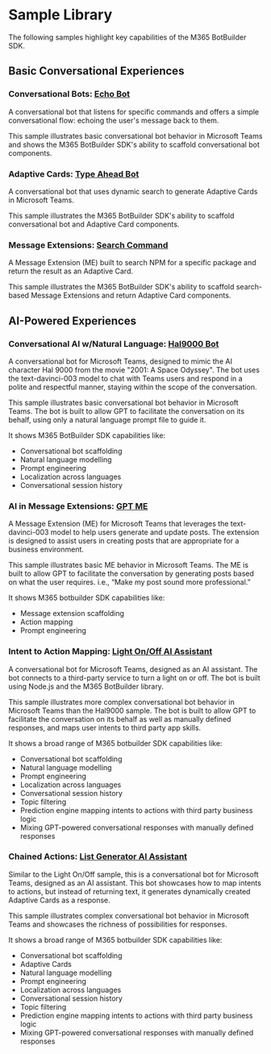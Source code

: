 # Sample Library

The following samples highlight key capabilities of the M365 BotBuilder SDK.

## Basic Conversational Experiences

### Conversational Bots: [Echo Bot](https://github.com/microsoft/botbuilder-m365/tree/main/js/samples/messaging/echoBot)

A conversational bot that listens for specific commands and offers a simple conversational flow: echoing the user's message back to them.

This sample illustrates basic conversational bot behavior in Microsoft Teams and shows the M365 BotBuilder SDK's ability to scaffold conversational bot components.

### Adaptive Cards: [Type Ahead Bot](https://github.com/microsoft/botbuilder-m365/tree/main/js/samples/adaptiveCards/typeAheadBot)

A conversational bot that uses dynamic search to generate Adaptive Cards in Microsoft Teams.

This sample illustrates the M365 BotBuilder SDK's ability to scaffold conversational bot and Adaptive Card components.

### Message Extensions: [Search Command](https://github.com/microsoft/botbuilder-m365/tree/main/js/samples/messageExtensions/searchCommand)

A Message Extension (ME) built to search NPM for a specific package and return the result as an Adaptive Card.

This sample illustrates the M365 BotBuilder SDK's ability to scaffold search-based Message Extensions and return Adaptive Card components.

## AI-Powered Experiences

### Conversational AI w/Natural Language: [Hal9000 Bot](https://github.com/microsoft/botbuilder-m365/tree/main/js/samples/ai/hal9000)

A conversational bot for Microsoft Teams, designed to mimic the AI character Hal 9000 from the movie "2001: A Space Odyssey". The bot uses the text-davinci-003 model to chat with Teams users and respond in a polite and respectful manner, staying within the scope of the conversation.

This sample illustrates basic conversational bot behavior in Microsoft Teams. The bot is built to allow GPT to facilitate the conversation on its behalf, using only a natural language prompt file to guide it.

It shows M365 BotBuilder SDK capabilities like:

-   Conversational bot scaffolding
-   Natural language modelling
-   Prompt engineering
-   Localization across languages
-   Conversational session history

### AI in Message Extensions: [GPT ME](https://github.com/microsoft/botbuilder-m365/tree/main/js/samples/ai/gptME)

A Message Extension (ME) for Microsoft Teams that leverages the text-davinci-003 model to help users generate and update posts. The extension is designed to assist users in creating posts that are appropriate for a business environment.

This sample illustrates basic ME behavior in Microsoft Teams. The ME is built to allow GPT to facilitate the conversation by generating posts based on what the user requires. i.e., “Make my post sound more professional.”

It shows M365 botbuilder SDK capabilities like:

-   Message extension scaffolding
-   Action mapping
-   Prompt engineering

### Intent to Action Mapping: [Light On/Off AI Assistant](https://github.com/microsoft/botbuilder-m365/tree/main/js/samples/ai/lightBot)

A conversational bot for Microsoft Teams, designed as an AI assistant. The bot connects to a third-party service to turn a light on or off. The bot is built using Node.js and the M365 BotBuilder library.

This sample illustrates more complex conversational bot behavior in Microsoft Teams than the Hal9000 sample. The bot is built to allow GPT to facilitate the conversation on its behalf as well as manually defined responses, and maps user intents to third party app skills.

It shows a broad range of M365 botbuilder SDK capabilities like:

-   Conversational bot scaffolding
-   Natural language modelling
-   Prompt engineering
-   Localization across languages
-   Conversational session history
-   Topic filtering
-   Prediction engine mapping intents to actions with third party business logic
-   Mixing GPT-powered conversational responses with manually defined responses

### Chained Actions: [List Generator AI Assistant](https://github.com/microsoft/botbuilder-m365/tree/main/js/samples/ai/listBot)

Similar to the Light On/Off sample, this is a conversational bot for Microsoft Teams, designed as an AI assistant. This bot showcases how to map intents to actions, but instead of returning text, it generates dynamically created Adaptive Cards as a response.

This sample illustrates complex conversational bot behavior in Microsoft Teams and showcases the richness of possibilities for responses.

It shows a broad range of M365 botbuilder SDK capabilities like:

-   Conversational bot scaffolding
-   Adaptive Cards
-   Natural language modelling
-   Prompt engineering
-   Localization across languages
-   Conversational session history
-   Topic filtering
-   Prediction engine mapping intents to actions with third party business logic
-   Mixing GPT-powered conversational responses with manually defined responses
